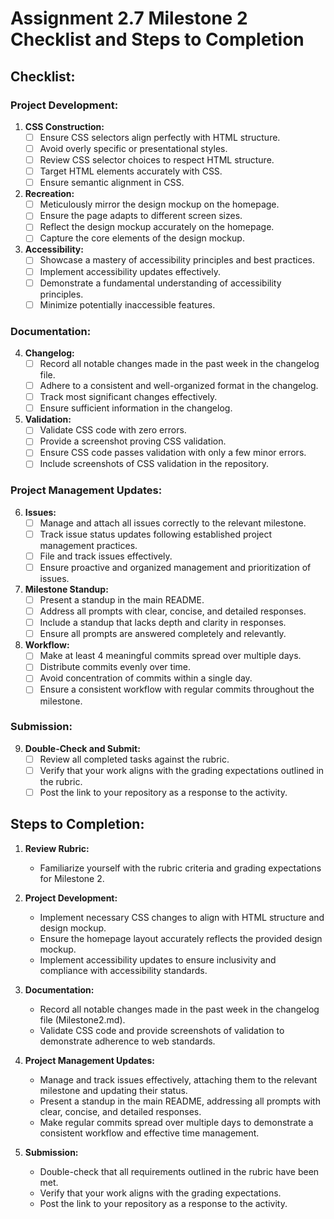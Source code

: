 # Assignment 2.7 Milestone 2 Checklist and Steps to Completion

## Checklist:

### Project Development:
1. **CSS Construction:**
   - [ ] Ensure CSS selectors align perfectly with HTML structure.
   - [ ] Avoid overly specific or presentational styles.
   - [ ] Review CSS selector choices to respect HTML structure.
   - [ ] Target HTML elements accurately with CSS.
   - [ ] Ensure semantic alignment in CSS.
2. **Recreation:**
   - [ ] Meticulously mirror the design mockup on the homepage.
   - [ ] Ensure the page adapts to different screen sizes.
   - [ ] Reflect the design mockup accurately on the homepage.
   - [ ] Capture the core elements of the design mockup.
3. **Accessibility:**
   - [ ] Showcase a mastery of accessibility principles and best practices.
   - [ ] Implement accessibility updates effectively.
   - [ ] Demonstrate a fundamental understanding of accessibility principles.
   - [ ] Minimize potentially inaccessible features.

### Documentation:
4. **Changelog:**
   - [ ] Record all notable changes made in the past week in the changelog file.
   - [ ] Adhere to a consistent and well-organized format in the changelog.
   - [ ] Track most significant changes effectively.
   - [ ] Ensure sufficient information in the changelog.
5. **Validation:**
   - [ ] Validate CSS code with zero errors.
   - [ ] Provide a screenshot proving CSS validation.
   - [ ] Ensure CSS code passes validation with only a few minor errors.
   - [ ] Include screenshots of CSS validation in the repository.

### Project Management Updates:
6. **Issues:**
   - [ ] Manage and attach all issues correctly to the relevant milestone.
   - [ ] Track issue status updates following established project management practices.
   - [ ] File and track issues effectively.
   - [ ] Ensure proactive and organized management and prioritization of issues.
7. **Milestone Standup:**
   - [ ] Present a standup in the main README.
   - [ ] Address all prompts with clear, concise, and detailed responses.
   - [ ] Include a standup that lacks depth and clarity in responses.
   - [ ] Ensure all prompts are answered completely and relevantly.
8. **Workflow:**
   - [ ] Make at least 4 meaningful commits spread over multiple days.
   - [ ] Distribute commits evenly over time.
   - [ ] Avoid concentration of commits within a single day.
   - [ ] Ensure a consistent workflow with regular commits throughout the milestone.

### Submission:
9. **Double-Check and Submit:**
   - [ ] Review all completed tasks against the rubric.
   - [ ] Verify that your work aligns with the grading expectations outlined in the rubric.
   - [ ] Post the link to your repository as a response to the activity.

## Steps to Completion:

1. **Review Rubric:**
   - Familiarize yourself with the rubric criteria and grading expectations for Milestone 2.

2. **Project Development:**
   - Implement necessary CSS changes to align with HTML structure and design mockup.
   - Ensure the homepage layout accurately reflects the provided design mockup.
   - Implement accessibility updates to ensure inclusivity and compliance with accessibility standards.

3. **Documentation:**
   - Record all notable changes made in the past week in the changelog file (Milestone2.md).
   - Validate CSS code and provide screenshots of validation to demonstrate adherence to web standards.

4. **Project Management Updates:**
   - Manage and track issues effectively, attaching them to the relevant milestone and updating their status.
   - Present a standup in the main README, addressing all prompts with clear, concise, and detailed responses.
   - Make regular commits spread over multiple days to demonstrate a consistent workflow and effective time management.

5. **Submission:**
   - Double-check that all requirements outlined in the rubric have been met.
   - Verify that your work aligns with the grading expectations.
   - Post the link to your repository as a response to the activity.
